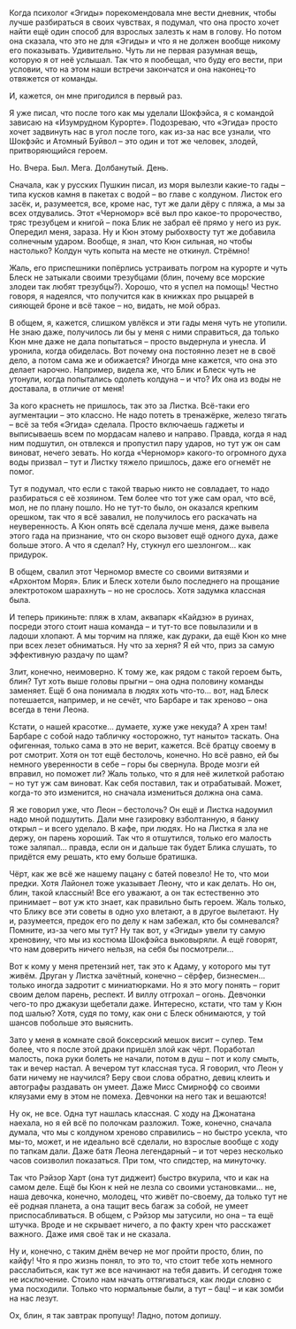 Когда психолог «Эгиды» порекомендовала мне вести дневник, чтобы лучше разбираться в своих чувствах, я подумал, что она просто хочет найти ещё один способ для взрослых залезть к нам в голову. Но потом она сказала, что это не для «Эгиды» и что я не должен вообще никому его показывать. Удивительно. Чуть ли не первая разумная вещь, которую я от неё услышал. Так что я пообещал, что буду его вести, при условии, что на этом наши встречи закончатся и она наконец-то отвяжется от команды.

И, кажется, он мне пригодился в первый раз.

Я уже писал, что после того как мы уделали Шокфэйса, я с командой зависаю на «Изумрудном Курорте». Подозреваю, что «Эгида» просто хочет задвинуть нас в угол после того, как из-за нас все узнали, что Шокфэйс и Атомный Буйвол – это один и тот же человек, злодей, притворяющийся героем.

Но. Вчера. Был. Мега. Долбанутый. День.

Сначала, как у русских Пушкин писал, из моря вылезли какие-то гады – типа кусков камня в пакетах с водой – во главе с колдуном. Листок его засёк, и, разумеется, все, кроме нас, тут же дали дёру с пляжа, а мы за всех отдувались. Этот «Черномор» всё выл про какое-то пророчество, тряс трезубцем и книгой – пока Блик не забрал её прямо у него из рук. Опередил меня, зараза. Ну и Кюн этому рыбохвосту тут же добавила солнечным ударом. Вообще, я знал, что Кюн сильная, но чтобы настолько? Колдун чуть копыта на месте не откинул. Стрёмно!

Жаль, его приспешники попёрлись устраивать погром на курорте и чуть Блеск не затыкали своими трезубцами (блин, почему все морские злодеи так любят трезубцы?). Хорошо, что я успел на помощь! Честно говоря, я надеялся, что получится как в книжках про рыцарей в сияющей броне и всё такое – но, видать, не мой образ.

В общем, я, кажется, слишком увлёкся и эти гады меня чуть не утопили. Не знаю даже, получилось ли бы у меня с ними справиться, да только Кюн мне даже не дала попытаться – просто выдернула и унесла. И уронила, когда обиделась. Вот почему она постоянно лезет не в своё дело, а потом сама же и обижается? Иногда мне кажется, что она это делает нарочно. Например, видела же, что Блик и Блеск чуть не утонули, когда попытались одолеть колдуна – и что? Их она из воды не доставала, в отличие от меня!

За кого краснеть не пришлось, так это за Листка. Всё-таки его аугментации – это классно. Не надо потеть в тренажёрке, железо тягать  – всё за тебя «Эгида» сделала. Просто включаешь гаджеты и выписываешь всем по мордасам налево и направо. Правда, когда я над ним подшутил, он отвлекся и пропустил пару ударов, но тут уж он сам виноват, нечего зевать. Но когда «Черномор» какого-то огромного духа воды призвал – тут и Листку тяжело пришлось, даже его огнемёт не помог.

Тут я подумал, что если с такой тварью никто не совладает, то надо разбираться с её хозяином. Тем более что тот уже сам орал, что всё, мол, не по плану пошло. Но не тут-то было, он оказался крепким орешком, так что я всё завалил, не получилось его раскачать на неуверенность. А Кюн опять всё сделала лучше меня, даже вывела этого гада на признание, что он скоро вызовет ещё одного духа, даже больше этого. А что я сделал? Ну, стукнул его шезлонгом… как придурок.

В общем, свалил этот Черномор вместе со своими витязями и «Архонтом Моря». Блик и Блеск хотели было последнего на прощание электротоком шарахнуть – но не срослось. Хотя задумка классная была.

И теперь прикиньте: пляж в хлам, аквапарк «Кайдзю» в руинах, посреди этого стоит наша команда – и тут-то все повылазили и в ладоши хлопают. А мы торчим на пляже, как дураки, да ещё Кюн ко мне при всех лезет обниматься. Ну что за херня? Я ей что, приз за самую эффективную раздачу по щам?

Злит, конечно, неимоверно. К тому же, как рядом с такой героем быть, блин? Тут хоть выше головы прыгни – она одна половину команды заменяет. Ещё б она понимала в людях хоть что-то… вот, над Блеск потешается, например, и не сечёт, что Барбаре и так хреново – она всегда в тени Леона.

Кстати, о нашей красотке… думаете, хуже уже некуда? А хрен там! Барбаре с собой надо табличку «осторожно, тут наныто» таскать. Она офигенная, только сама в это не верит, кажется. Всё братцу своему в рот смотрит. Хотя он тот ещё бестолочь, конечно. Но всё равно, ей бы немного уверенности в себе – горы бы свернула. Вроде мозги ей вправил, но поможет ли? Жаль только, что я для неё жилеткой работаю – но тут уж сам виноват. Как себя поставил, так и отрабатывай. Может, когда-то это изменится, но сначала измениться должна она сама.

Я же говорил уже, что Леон – бестолочь? Он ещё и Листка надоумил надо мной подшутить. Дали мне газировку взболтанную, я банку открыл – и всего уделало. В кафе, при людях. Но на Листка я зла не держу, он парень хороший. Так что я отшутился, только его малость тоже заляпал… правда, если он и дальше так будет Блика слушать, то придётся ему решать, кто ему больше братишка.

Чёрт, как же всё же нашему пацану с батей повезло! Не то, что мои предки. Хотя Лайонел тоже указывает Леону, что и как делать. Но он, блин, такой классный! Все его уважают, а он так естественно это принимает – вот уж кто знает, как правильно быть героем. Жаль только, что Блику все эти советы в одно ухо влетают, а в другое вылетают. Ну и, разумеется, предок его по делу к нам забежал, кто бы сомневался? Помните, из-за чего мы тут? Ну так вот, у «Эгиды» увели ту самую хреновину, что мы из костюма Шокфэйса выковыряли. А ещё говорят, что нам доверить ничего нельзя, на себя бы посмотрели…

Вот к кому у меня претензий нет, так это к Адаму, у которого мы тут живём. Друган у Листка зачётный, конечно – сёрфер, бизнесмен… только иногда задротит с миниатюрками. Но я это могу понять – горит своим делом парень, респект. И виллу отгрохал – огонь. Девчонки чего-то про джакузи щебетали даже. Интересно, кстати, что там у Кюн под шалью? Хотя, судя по тому, как они с Блеск обнимаются, у той шансов побольше это выяснить.

Зато у меня в комнате свой боксерский мешок висит – супер. Тем более, что я после этой драки пришёл злой как чёрт. Поработал малость, пока руки болеть не начали, потом в душ – пот и колу смыть, так и вечер настал. А вечером тут классная туса. Я говорил, что Леон у бати ничему не научился? Беру свои слова обратно, девиц клеить и автографы раздавать он умеет. Даже Мисс Смирнофф со своими кляузами ему в этом не помеха. Девчонки на него так и вешаются!

Ну ок, не все. Одна тут нашлась классная. С ходу на Джонатана наехала, но я ей всё по полочкам разложил. Тоже, конечно, сначала думала, что мы с колдуном хреново справились – но быстро усекла, что мы-то, может, и не идеально всё сделали, но взрослые вообще с ходу по тапкам дали. Даже батя Леона легендарный – и тот через несколько часов соизволил показаться. При том, что спидстер, на минуточку.

Так что Рэйзор Харт (она тут диджеит) быстро вкурила, что и как на самом деле. Ещё бы Кюн к ней не лезла со своими установками… не, наша девочка, конечно, молодец, что живёт по-своему, да только тут не её родная планета, а она тащит весь багаж за собой, не умеет приспосабливаться. В общем, с Рэйзор мы затусили, но она – та ещё штучка. Вроде и не скрывает ничего, а по факту хрен что расскажет важного. Даже имя своё так и не сказала.

Ну и, конечно, с таким днём вечер не мог пройти просто, блин, по кайфу! Что я про жизнь понял, то это то, что стоит тебе хоть немного расслабиться, как тут же все начинают на тебя давить. И сегодня тоже не исключение. Стоило нам начать оттягиваться, как люди словно с ума посходили. Только что нормальные были, а тут – бац! – и как зомби на нас лезут.

Ох, блин, я так завтрак пропущу! Ладно, потом допишу.

